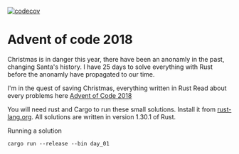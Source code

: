 [![codecov](https://codecov.io/gl/linden/advent_of_code-2018/branch/master/graph/badge.svg)](https://codecov.io/gl/linden/advent_of_code-2018)

# Advent of code 2018

Christmas is in danger this year, there have been an anonamly in the past, changing Santa's history. I have 25 days to solve everything with Rust before the anonamly have propagated to our time.

I'm in the quest of saving Christmas, everything written in Rust Read about every problems here [Advent of Code 2018](https://adventofcode.com/2018/)

You will need rust and Cargo to run these small solutions. Install it from [rust-lang.org](https://www.rust-lang.org/learn/get-started). All solutions are written in version 1.30.1 of Rust.


Running a solution
```
cargo run --release --bin day_01
```
